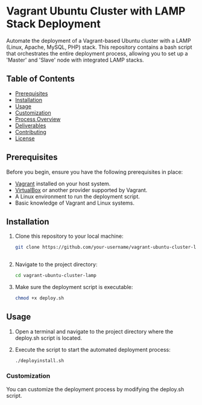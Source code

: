 # Vagrant Ubuntu Cluster with LAMP Stack Deployment

Automate the deployment of a Vagrant-based Ubuntu cluster with a LAMP (Linux, Apache, MySQL, PHP) stack. This repository contains a bash script that orchestrates the entire deployment process, allowing you to set up a 'Master' and 'Slave' node with integrated LAMP stacks.

## Table of Contents

- [Prerequisites](#prerequisites)
- [Installation](#installation)
- [Usage](#usage)
- [Customization](#customization)
- [Process Overview](#process-overview)
- [Deliverables](#deliverables)
- [Contributing](#contributing)
- [License](#license)

## Prerequisites

Before you begin, ensure you have the following prerequisites in place:

- [Vagrant](https://www.vagrantup.com/) installed on your host system.
- [VirtualBox](https://www.virtualbox.org/) or another provider supported by Vagrant.
- A Linux environment to run the deployment script.
- Basic knowledge of Vagrant and Linux systems.

## Installation

1. Clone this repository to your local machine:

   ```bash
   git clone https://github.com/your-username/vagrant-ubuntu-cluster-lamp.git
  
2. Navigate to the project directory:
   ```bash
   cd vagrant-ubuntu-cluster-lamp

4. Make sure the deployment script is executable:
   ```bash
   chmod +x deploy.sh

## Usage

1. Open a terminal and navigate to the project directory where the deploy.sh script is located.

2. Execute the script to start the automated deployment process:
   ```bash
   ./deployinstall.sh

### Customization
You can customize the deployment process by modifying the deploy.sh script. 

